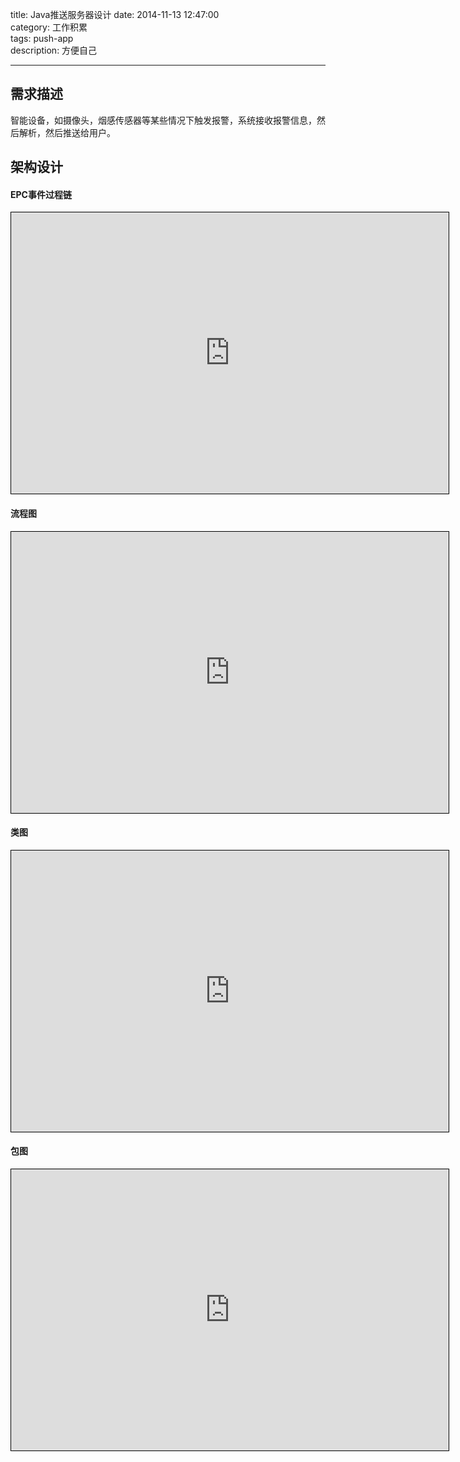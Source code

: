 title: Java推送服务器设计
date: 2014-11-13 12:47:00 <br/>
category: 工作积累<br/>
tags: push-app<br/>
description: 方便自己<br/>

---


## 需求描述 ##

智能设备，如摄像头，烟感传感器等某些情况下触发报警，系统接收报警信息，然后解析，然后推送给用户。


## 架构设计 ##

#### EPC事件过程链 ####

<iframe id="embed_dom" name="embed_dom" frameborder="0" style="border:1px solid #000;display:block;width:700px; height:450px;" src="http://www.processon.com/embed/54642462e4b054d6db96ce59"></iframe>

#### 流程图 ####

<iframe id="embed_dom" name="embed_dom" frameborder="0" style="border:1px solid #000;display:block;width:700px; height:450px;" src="http://www.processon.com/embed/54641912e4b0589dc9790c98"></iframe>

#### 类图 ####

<iframe id="embed_dom" name="embed_dom" frameborder="0" style="border:1px solid #000;display:block;width:700px; height:450px;" src="http://www.processon.com/embed/54641713e4b054d6db968929"></iframe>


#### 包图 ####

<iframe id="embed_dom" name="embed_dom" frameborder="0" style="border:1px solid #000;display:block;width:700px; height:450px;" src="http://www.processon.com/embed/54641713e4b054d6db968929"></iframe>